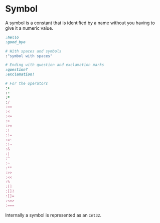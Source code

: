 # Symbol

A symbol is a constant that is identified by a name without you having to give it a numeric value.

```ruby
:hello
:good_bye

# With spaces and symbols
:"symbol with spaces"

# Ending with question and exclamation marks
:question?
:exclamation!

# For the operators
:+
:-
:*
:/
:==
:<
:<=
:>
:>=
:!
:!=
:=~
:!~
:&
:|
:^
:~
:**
:>>
:<<
:%
:[]
:[]?
:[]=
:<=>
:===
```

Internally a symbol is represented as an `Int32`.
